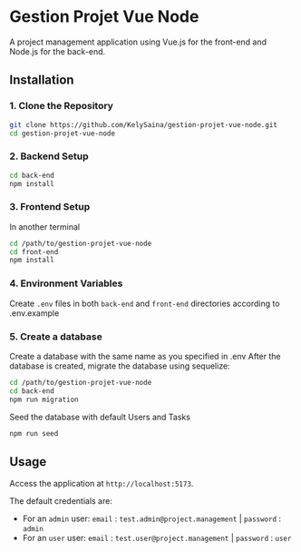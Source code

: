 # Gestion Projet Vue Node

A project management application using Vue.js for the front-end and Node.js for the back-end.

## Installation

### 1. Clone the Repository
```bash
git clone https://github.com/KelySaina/gestion-projet-vue-node.git
cd gestion-projet-vue-node
```

### 2. Backend Setup
```bash
cd back-end
npm install
```

### 3. Frontend Setup
In another terminal
```bash
cd /path/to/gestion-projet-vue-node
cd front-end
npm install
```

### 4. Environment Variables
Create `.env` files in both `back-end` and `front-end` directories according to .env.example

### 5. Create a database
Create a database with the same name as you specified in .env
After the database is created, migrate the database using sequelize:
```bash
cd /path/to/gestion-projet-vue-node
cd back-end
npm run migration
```

Seed the database with default Users and Tasks
```bash
npm run seed
```
## Usage

Access the application at `http://localhost:5173`.

The default credentials are:
- For an `admin` user: `email` : `test.admin@project.management` | `password` : `admin`
- For an `user` user: `email` : `test.user@project.management` | `password` : `user`